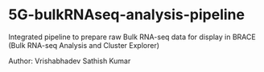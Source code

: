 # 5G-bulkRNAseq-analysis-pipeline
Integrated pipeline to prepare raw Bulk RNA-seq data for display in BRACE (Bulk RNA-seq Analysis and Cluster Explorer)

Author: Vrishabhadev Sathish Kumar

